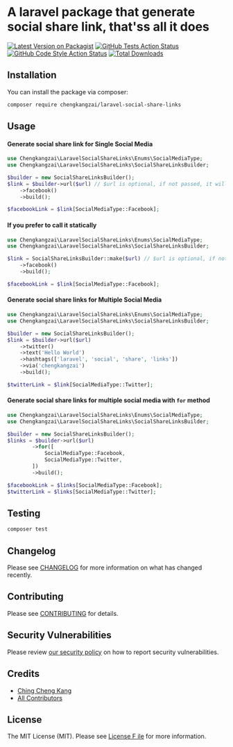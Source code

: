 # A laravel package that generate social share link, that'ss all it does

[![Latest Version on Packagist](https://img.shields.io/packagist/v/chengkangzai/laravel-social-share-links.svg?style=flat-square)](https://packagist.org/packages/chengkangzai/laravel-social-share-links)
[![GitHub Tests Action Status](https://img.shields.io/github/actions/workflow/status/chengkangzai/laravel-social-share-links/run-tests.yml?branch=main&label=tests&style=flat-square)](https://github.com/chengkangzai/laravel-social-share-links/actions?query=workflow%3Arun-tests+branch%3Amain)
[![GitHub Code Style Action Status](https://img.shields.io/github/actions/workflow/status/chengkangzai/laravel-social-share-links/fix-php-code-style-issues.yml?branch=main&label=code%20style&style=flat-square)](https://github.com/chengkangzai/laravel-social-share-links/actions?query=workflow%3A"Fix+PHP+code+style+issues"+branch%3Amain)
[![Total Downloads](https://img.shields.io/packagist/dt/chengkangzai/laravel-social-share-links.svg?style=flat-square)](https://packagist.org/packages/chengkangzai/laravel-social-share-links)

## Installation

You can install the package via composer:

```bash
composer require chengkangzai/laravel-social-share-links
```

## Usage

#### Generate social share link for Single Social Media
```php
use Chengkangzai\LaravelSocialShareLinks\Enums\SocialMediaType;
use Chengkangzai\LaravelSocialShareLinks\SocialShareLinksBuilder;

$builder = new SocialShareLinksBuilder();
$link = $builder->url($url) // $url is optional, if not passed, it will use the current url
    ->facebook()
    ->build();

$facebookLink = $link[SocialMediaType::Facebook];
```
#### If you prefer to call it statically 
```php
use Chengkangzai\LaravelSocialShareLinks\Enums\SocialMediaType;
use Chengkangzai\LaravelSocialShareLinks\SocialShareLinksBuilder;

$link = SocialShareLinksBuilder::make($url) // $url is optional, if not passed, it will use the current url
    ->facebook()
    ->build();

$facebookLink = $link[SocialMediaType::Facebook];
```

#### Generate social share links for Multiple Social Media
```php
use Chengkangzai\LaravelSocialShareLinks\Enums\SocialMediaType;
use Chengkangzai\LaravelSocialShareLinks\SocialShareLinksBuilder;

$builder = new SocialShareLinksBuilder();
$link = $builder->url($url)
    ->twitter()
    ->text('Hello World')
    ->hashtags(['laravel', 'social', 'share', 'links'])
    ->via('chengkangzai')
    ->build();

$twitterLink = $link[SocialMediaType::Twitter];
```

#### Generate social share links for multiple social media with `for` method
```php
use Chengkangzai\LaravelSocialShareLinks\Enums\SocialMediaType;
use Chengkangzai\LaravelSocialShareLinks\SocialShareLinksBuilder;

$builder = new SocialShareLinksBuilder();
$links = $builder->url($url)
        ->for([
            SocialMediaType::Facebook,
            SocialMediaType::Twitter,
        ])
        ->build();

$facebookLink = $links[SocialMediaType::Facebook];
$twitterLink = $links[SocialMediaType::Twitter];
```

## Testing

```bash
composer test
```

## Changelog

Please see [CHANGELOG](CHANGELOG.md) for more information on what has changed recently.

## Contributing

Please see [CONTRIBUTING](.github/CONTRIBUTING.md) for details.

## Security Vulnerabilities

Please review [our security policy](../../security/policy) on how to report security vulnerabilities.

## Credits

- [Ching Cheng Kang](https://github.com/chengkangzai)
- [All Contributors](../../contributors)

## License

The MIT License (MIT). Please see [License F ile](LICENSE.md) for more information.
